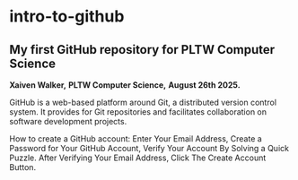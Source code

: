 # intro-to-github
## My first GitHub repository for PLTW Computer Science
**Xaiven Walker,**
**PLTW Computer Science,**
**August 26th 2025.**

GitHub is a web-based platform around Git, a distributed version control system. It provides for Git repositories and facilitates collaboration on software development projects.

How to create a GitHub account: Enter Your Email Address, Create a Password for Your GitHub Account, Verify Your Account By Solving a 
Quick Puzzle. After Verifying Your Email Address, Click The Create Account Button.
